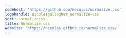 ```yaml
---
codehost: 'https://github.com/necolas/normalize.css'
logohandle: nicolasgallagher_normalize-css
sort: normalizecss
title: Normalize.css
website: 'https://necolas.github.io/normalize.css/'
---
```


